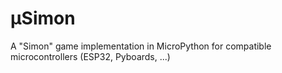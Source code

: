 # µSimon

A "Simon" game implementation in MicroPython for compatible microcontrollers (ESP32, Pyboards, ...)

